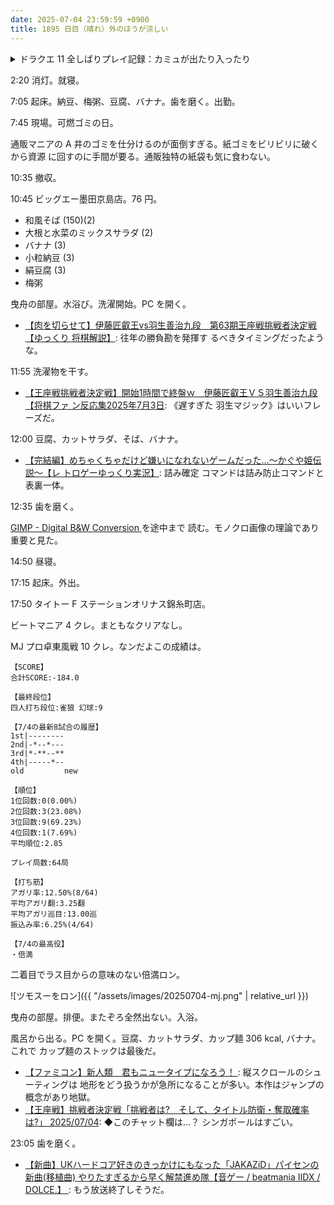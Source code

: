 ```yaml
---
date: 2025-07-04 23:59:59 +0900
title: 1895 日目（晴れ）外のほうが涼しい
---
```


<details><summary>ドラクエ 11 全しばりプレイ記録：カミュが出たり入ったり</summary>
<p>ドラクエ 9 の洞窟最奥のメタルキングはキツそう。まじんぎりマンがもう一人は欲しい。</p>

<p>名もなき島。地図を埋める。実はおつかいを引き受けてから来るのが効率が良かった。</p>

<p>ナギムナー村。おつかいが多い。今できそうなのはコンブの件だけか。</p>

<p>もう一つ島に寄り道してからジャコラ戦。二度目で勝利。ヘナトスが確実に効いて欲しいボスだ。
いのちだいじに主体で持久戦になる。グレイグのスクルトとマジックバリアのなんと頼もしいことよ。
ロウは HP が低いのか、最近のボス戦でよくぶっ倒れる。シルビアにせかいじゅのはを持たせておいて正解だった。</p>

<p>クレイモランのイベントを始める。黄金兵一戦目も意外に危ない。シルビアが痺れさせて事なきを得る。
この辺でプレイ時間が 90 を超える。</p>
</details>

2:20 消灯。就寝。

7:05 起床。納豆、梅粥、豆腐、バナナ。歯を磨く。出勤。

7:45 現場。可燃ゴミの日。

通販マニアの A 井のゴミを仕分けるのが面倒すぎる。紙ゴミをビリビリに破くから資源
に回すのに手間が要る。通販独特の紙袋も気に食わない。

10:35 撤収。

10:45 ビッグエー墨田京島店。76 円。

* 和風そば (150)(2)
* 大根と水菜のミックスサラダ (2)
* バナナ (3)
* 小粒納豆 (3)
* 絹豆腐 (3)
* 梅粥

曳舟の部屋。水浴び。洗濯開始。PC を開く。

* [【肉を切らせて】伊藤匠叡王vs羽生善治九段　第63期王座戦挑戦者決定戦【ゆっくり
  将棋解説】](https://www.youtube.com/watch?v=rICXox0j8Oc): 往年の勝負勘を発揮す
  るべきタイミングだったような。

11:55 洗濯物を干す。

* [【王座戦挑戦者決定戦】開始1時間で終盤ｗ　伊藤匠叡王ＶＳ羽生善治九段【将棋ファ
  ン反応集2025年7月3日](https://www.youtube.com/watch?v=7LlMM4rwfJs): 《遅すぎた
  羽生マジック》はいいフレーズだ。

12:00 豆腐、カットサラダ、そば、バナナ。

* [【完結編】めちゃくちゃだけど嫌いになれないゲームだった...～かぐや姫伝説～【レ
  トロゲーゆっくり実況】](https://www.youtube.com/watch?v=8VdyjbX5Z28): 詰み確定
  コマンドは詰み防止コマンドと表裏一体。

12:35 歯を磨く。

[GIMP - Digital B&W Conversion
](https://www.gimp.org/tutorials/Digital_Black_and_White_Conversion/) を途中まで
読む。モノクロ画像の理論であり重要と見た。

14:50 昼寝。

17:15 起床。外出。

17:50 タイトー F ステーションオリナス錦糸町店。

ビートマニア 4 クレ。まともなクリアなし。

MJ プロ卓東風戦 10 クレ。なンだよこの成績は。

```text
【SCORE】
合計SCORE:-184.0

【最終段位】
四人打ち段位:雀狼 幻球:9

【7/4の最新8試合の履歴】
1st|--------
2nd|-*--*---
3rd|*-**--**
4th|-----*--
old         new

【順位】
1位回数:0(0.00%)
2位回数:3(23.08%)
3位回数:9(69.23%)
4位回数:1(7.69%)
平均順位:2.85

プレイ局数:64局

【打ち筋】
アガリ率:12.50%(8/64)
平均アガリ翻:3.25翻
平均アガリ巡目:13.00巡
振込み率:6.25%(4/64)

【7/4の最高役】
・倍満
```

二着目でラス目からの意味のない倍満ロン。

![ツモスーをロン]({{ "/assets/images/20250704-mj.png" | relative_url }})

曳舟の部屋。排便。またぞろ全然出ない。入浴。

風呂から出る。PC を開く。豆腐、カットサラダ、カップ麺 306 kcal, バナナ。これで
カップ麺のストックは最後だ。

* [【ファミコン】新人類　君もニュータイプになろう！
  ](https://www.youtube.com/watch?v=ogDTb30u8Es): 縦スクロールのシューティングは
  地形をどう扱うかが急所になることが多い。本作はジャンプの概念があり地獄。
* [【王座戦】挑戦者決定戦「挑戦者は?　そして、タイトル防衛・奪取確率は?」
  2025/07/04](https://www.youtube.com/watch?v=ggjsMvvTRpI): ◆このチャット欄は…？
  シンガポールはすごい。

23:05 歯を磨く。

* [【新曲】UKハードコア好きのきっかけにもなった「JAKAZiD」パイセンの新曲(移植曲)
  やりたすぎるから早く解禁進め隊【音ゲー / beatmania IIDX / DOLCE.】
  ](https://www.youtube.com/watch?v=BELvtVKc8P4): もう放送終了しそうだ。
